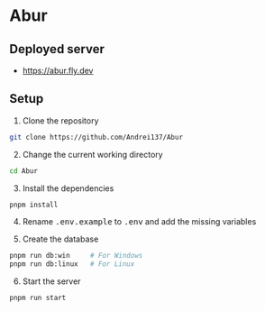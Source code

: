 # Abur

## Deployed server
- https://abur.fly.dev

## Setup
1. Clone the repository
```sh
git clone https://github.com/Andrei137/Abur
```

2. Change the current working directory
```sh
cd Abur
```

3. Install the dependencies
```sh
pnpm install
```

4. Rename <kbd>.env.example</kbd> to <kbd>.env</kbd> and add the missing variables

5. Create the database
```sh
pnpm run db:win     # For Windows
pnpm run db:linux   # For Linux
```

6. Start the server
```sh
pnpm run start
```
